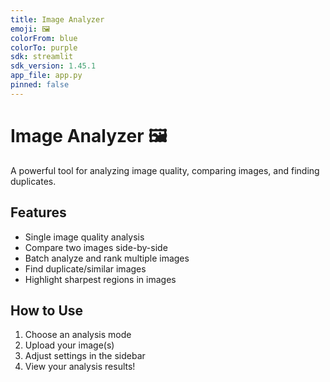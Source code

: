 ```yaml
---
title: Image Analyzer
emoji: 🖼️
colorFrom: blue
colorTo: purple
sdk: streamlit
sdk_version: 1.45.1
app_file: app.py
pinned: false
---
```


# Image Analyzer 🖼️

A powerful tool for analyzing image quality, comparing images, and finding duplicates.

## Features
- Single image quality analysis
- Compare two images side-by-side
- Batch analyze and rank multiple images
- Find duplicate/similar images
- Highlight sharpest regions in images

## How to Use
1. Choose an analysis mode
2. Upload your image(s)
3. Adjust settings in the sidebar
4. View your analysis results!